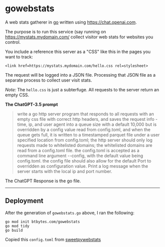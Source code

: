 # gowebstats

A web stats gatherer in [go](https://go.dev) written using https://chat.openai.com.

The purpose is to run this service (say running on https://mystats.mydomain.com/
collect visitor web stats for websites you control.

You include a reference this server as a "CSS" like this in the pages you want 
to track:

	<link href=https://mystats.mydomain.com/hello.css rel=stylesheet>

The request will be logged into a JSON file. Processing that JSON file as a 
separate process to collect user visit stats.

*Note:* The `hello.css` is just a subterfuge. All requests to the server return 
an empty CSS.

**The ChatGPT-3.5 prompt**

> write a go http server program that responds to all requests with an empty css file with correct http headers, and saves the request info - time, ip, and user agent into a queue size with a default 10,000 but is overridden by a config value read from config.toml, and when the queue gets full, it is written to a timestamped parquet file under a user specified location from config.toml; the http server should only log requests made to whitelisted  domains; the whitelisted domains are read from a config.toml file. the config.toml is accepted as a command line argument --config, with the default value being config.toml. the config file should also allow for the default Port to overridden as configuration value. Print a log message when the server starts with the local ip and port number.


The ChatGPT Response is the go file.

---

## Deployment

After the generation of `gowebstats.go` above, I ran the following:

	go mod init btbytes.com/gowebstats
	go mod tidy
	go build

Copied this `config.toml` from [sweetpywebstats](https://github.com/btbytes/sweetpywebstats)